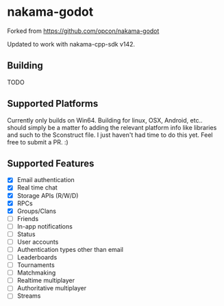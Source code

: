 # nakama-godot

Forked from https://github.com/opcon/nakama-godot

Updated to work with nakama-cpp-sdk v142.

## Building

TODO

## Supported Platforms

Currently only builds on Win64. Building for linux, OSX, Android, etc.. should simply be a matter fo adding the relevant platform info like libraries and such to the Sconstruct file. I just haven't had time to do this yet. Feel free to submit a PR. :)

## Supported Features

- [x] Email authentication
- [x] Real time chat
- [x] Storage APIs (R/W/D)
- [x] RPCs
- [x] Groups/Clans
- [ ] Friends
- [ ] In-app notifications
- [ ] Status
- [ ] User accounts
- [ ] Authentication types other than email
- [ ] Leaderboards
- [ ] Tournaments
- [ ] Matchmaking
- [ ] Realtime multiplayer
- [ ] Authoritative multiplayer
- [ ] Streams